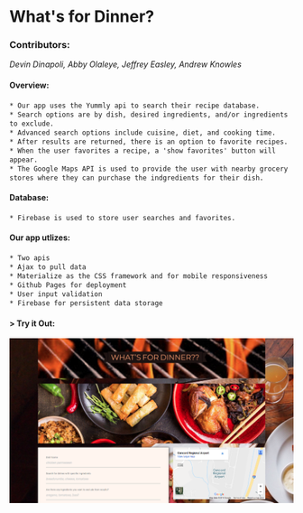 # What's for Dinner?

### Contributors: 
_Devin Dinapoli, Abby Olaleye, Jeffrey Easley, Andrew Knowles_

#### Overview:
    * Our app uses the Yummly api to search their recipe database. 
    * Search options are by dish, desired ingredients, and/or ingredients to exclude.  
    * Advanced search options include cuisine, diet, and cooking time.
    * After results are returned, there is an option to favorite recipes.  
    * When the user favorites a recipe, a 'show favorites' button will appear.
    * The Google Maps API is used to provide the user with nearby grocery stores where they can purchase the indgredients for their dish.

#### Database:
    * Firebase is used to store user searches and favorites.

#### Our app utlizes: 
    * Two apis
    * Ajax to pull data
    * Materialize as the CSS framework and for mobile responsiveness
    * Github Pages for deployment
    * User input validation
    * Firebase for persistent data storage

#### > __Try it Out:__

[![What's for Dinner](assets/images/whatsfordinner.png)](https://aolaleye.github.io/whats-for-dinner/)